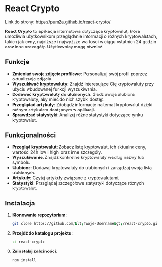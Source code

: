 # React Crypto

Link do strony: https://pum2a.github.io/react-crypto/

**React Crypto** to aplikacja internetowa dotycząca kryptowalut, która umożliwia użytkownikom przeglądanie informacji o różnych kryptowalutach, takich jak ceny, najniższe i najwyższe wartości w ciągu ostatnich 24 godzin oraz inne szczegóły. Użytkownicy mogą również:

## Funkcje

- **Zmieniać swoje zdjęcie profilowe**: Personalizuj swój profil poprzez aktualizację zdjęcia.
- **Wyszukiwać kryptowaluty**: Znajdź interesujące Cię kryptowaluty przy użyciu wbudowanej funkcji wyszukiwania.
- **Dodawać kryptowaluty do ulubionych**: Śledź swoje ulubione kryptowaluty, aby mieć do nich szybki dostęp.
- **Przeglądać artykuły**: Zdobądź informacje na temat kryptowalut dzięki różnym artykułom dostępnym w aplikacji.
- **Sprawdzać statystyki**: Analizuj różne statystyki dotyczące rynku kryptowalut.

## Funkcjonalności

- **Przegląd kryptowalut**: Zobacz listę kryptowalut, ich aktualne ceny, wartości 24h low i high, oraz inne szczegóły.
- **Wyszukiwanie**: Znajdź konkretne kryptowaluty według nazwy lub symbolu.
- **Ulubione**: Dodawaj kryptowaluty do ulubionych i zarządzaj swoją listą ulubionych.
- **Artykuły**: Czytaj artykuły związane z kryptowalutami.
- **Statystyki**: Przeglądaj szczegółowe statystyki dotyczące różnych kryptowalut.

## Instalacja

1. **Klonowanie repozytorium**:
    ```bash
    git clone https://github.com/&lt;Twoje-Username&gt;/react-crypto.git
    ```

2. **Przejdź do katalogu projektu**:
    ```bash
    cd react-crypto
    ```

3. **Zainstaluj zależności**:
    ```bash
    npm install
    ```
